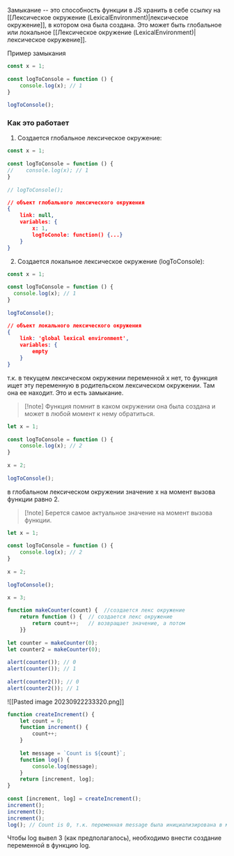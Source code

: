 Замыкание -- это способность функции в JS хранить в себе ссылку на [[Лексическое окружение (LexicalEnvironment)|лексическое окружение]], в котором она была создана. Это может быть глобальное или локальное [[Лексическое окружение (LexicalEnvironment)|лексическое окружение]].

Пример замыкания
```js
const x = 1;  
  
const logToConsole = function () {  
    console.log(x); // 1  
}  
  
logToConsole();
```

### Как это работает
1. Создается глобальное лексическое окружение:
```js
const x = 1;  
  
const logToConsole = function () {  
//    console.log(x); // 1  
}  
  
// logToConsole();
```
   
```json
// oбъект глобального лексического окружения
{
	link: null,
	variables: {
		x: 1,
		logToConole: function() {...}
	}
}
```

2. Создается локальное лексическое окружение (logToConsole):
```js
const x = 1;  
  
const logToConsole = function () {  
  console.log(x); // 1  
}  
  
logToConsole();
```

```json
// oбъект локального лексического окружения
{
	link: 'global lexical environment',
	variables: {
		empty
	}
}
```
т.к. в текущем лексическом окружении переменной x нет, то функция ищет эту переменную в родительском лексическом окружении. Там она ее находит. Это и есть замыкание.

>[!note] Функция помнит в каком окружении она была создана и может в любой момент к нему обратиться.

```js
let x = 1;  
  
const logToConsole = function () {  
    console.log(x); // 2  
}  
  
x = 2;  
  
logToConsole();
```
в глобальном лексическом окружении значение x на момент вызова функции равно 2. 
>[!note] Берется самое актуальное значение на момент вызова функции.

```js
let x = 1;  
  
const logToConsole = function () {  
    console.log(x); // 2  
}  
  
x = 2;  
  
logToConsole();  
  
x = 3;
```

```js
function makeCounter(count) {  //создается лекс окружение                                  с переменной count
    return function () {  // создается лекс окружение                                  (переменных нет)
        return count++;   // возвращает значение, а потом                              увеличивает его на 1. В                                   локальном лекс окружении нет                              переменной count, поэтому                                 находит эту                                               переменную в родительском
    }}  
  
let counter = makeCounter(0);  
let counter2 = makeCounter(0);  
  
alert(counter()); // 0
alert(counter()); // 1 
  
alert(counter2()); // 0 
alert(counter2()); // 1
```
![[Pasted image 20230922233320.png]]

```js
function createIncrement() {  
    let count = 0;  
    function increment() {  
        count++;  
    }
        
    let message = `Count is ${count}`;  
    function log() {  
        console.log(message);  
    }  
    return [increment, log];  
}  
  
const [increment, log] = createIncrement();  
increment();  
increment();  
increment();  
log(); // Count is 0, т.к. переменная message была инициализирована в момент вызова createIncrement с аргументом 0 и потом не изменялась.
```
Чтобы log вывел 3 (как предполагалось), необходимо внести создание переменной в функцию log.